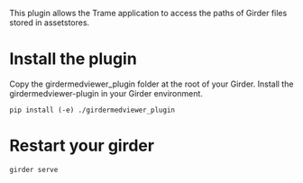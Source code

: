 This plugin allows the Trame application to access the paths of Girder files stored in assetstores.

# Install the plugin
Copy the girdermedviewer_plugin folder at the root of your Girder.
Install the girdermedviewer-plugin in your Girder environment.
```
pip install (-e) ./girdermedviewer_plugin
```

# Restart your girder
```
girder serve
```